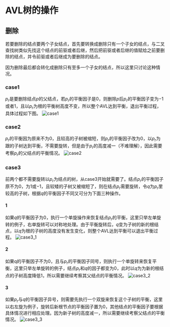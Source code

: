# AVL树的操作

## 删除

若要删除的结点要两个子女结点，首先要转换成删除只有一个子女的结点，与二叉查找树类似先找这个结点的前驱或者后继，然后把前驱或者后继的值赋给之前要删除的结点，并令前驱或者后继成为要删除的结点。

因为删除最后都会转化成删除只有至多一个子女的结点，所以这里只讨论这种情况。

### case1

$p_r$是要删除结点$p$的父结点，若$p_r$的平衡因子是$0$，则删除$p$后$p_r$的平衡因子变为$-1$或者$1$，且以$p_r$为根的平衡树高度不变，所以整个AVL​达到平衡，退出平衡过程，具体过程如下图。
![case1](https://i.loli.net/2020/11/19/N4MfoQajYKwdsPk.png)

### case2

$p_r$的平衡因为原来不为$0$，且较高的子树被缩短，则$p_r$的平衡因子改为$0$，以$p_r$为跟的子树达到平衡，不需要旋转，但是由于$p_r$的高度减一（不难理解），因此需要考察$p_r$的父结点的平衡情况。
![case2](https://i.loli.net/2020/11/19/rN2wSleVcMniP8h.png)

### case3

前两个都不需要旋转以$p_r$为结点的树，从case3开始就需要了。结点$p_r$的平衡因子原不为$0$，为$1$或$-1$，且较矮的子树又被缩短了，则在结点$p_r$需要旋转，令$q$为$p_r$里较高的子树，根据$q$的平衡因子不同又可分为下面三种操作。

#### 1

如果$q$的平衡因子为$0$，执行一个单旋操作来恢复结点$p_r$的平衡，这里只举左单旋转的例子，右单旋转可以对称地处理。由于平衡旋转后，$q$变为子树的新的根结点，以$q$为根的子树的高度没有发生变化，则整个AVL达到平衡可以退出平衡过程。
![case3_1](https://i.loli.net/2020/11/19/NLpTUHjfWFEr1OZ.png)

#### 2

如果q的平衡因子不为0，且与$p_r$的平衡因子同号，则执行一个单旋转来恢复平衡，这里只举左单旋转的例子，结点$p_r$和$q$的因子都变为$0$，此时以$q$为为新的根结点的子树高度降低1，所以需要继续考察其父结点的平衡情况。
![case3_2](https://i.loli.net/2020/11/19/TuQW5HaMKSpvolY.png)

#### 3

如果$p_r$与$q$的平衡因子异号，则需要先执行一个双旋来恢复这个子树的平衡，这里以右左旋为例子，旋转后新根节点的平衡因子置为0，其他结点的平衡因子要根据具体情况进行相应处理。因为新子树的高度减一，所以需要继续考察父结点的平衡情况。
![case3_3](https://i.loli.net/2020/11/19/rbFLue64NUZYlHv.png)